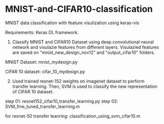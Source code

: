 # MNIST-and-CIFAR10-classification
MNIST data classification with feature visulization using keras-vis

Requirements: Keras DL framework.

1. Classify MNIST and CIFAR10 Dataset using deep convolutional neural network and visulazie features from different layers. 
Visulazied features are saved on "mnist_new_design_nov12"	and "output_cifar10" folders.

MNIST Dataset:
mnist_mydesign.py

CIFAR 10 dataset:
cifar_10_mydesign.py

2. Used trained resnet-152 weights on imagenet dataset to perform transfer learning. 
Then, SVM is used to classify the new representation of CIFAR 10 dataset.  

step 01: resnet152_cifar10_transfer_learning.py
step 02: SVM_fine_tuned_transfer_learning.m

for resnet-50 transfer leanring:
classification_using_svm_cifar10.m

